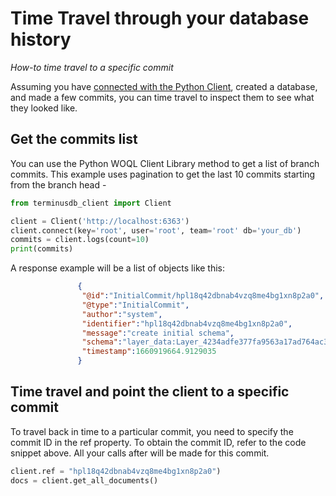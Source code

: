 # Time Travel through your database history

*How-to time travel to a specific commit*

Assuming you have [connected with the Python Client](../../use-the-clients/python-client/connect-with-python-client.md), created a database, and made a few commits, you can time travel to inspect them to see what they looked like.

## Get the commits list

You can use the Python WOQL Client Library method to get a list of branch commits. This example uses pagination to get the last 10 commits starting from the branch head -

```python
from terminusdb_client import Client

client = Client('http://localhost:6363')
client.connect(key='root', user='root', team='root' db='your_db')
commits = client.logs(count=10)
print(commits)
```

A response example will be a list of objects like this:

```json
               {
                "@id":"InitialCommit/hpl18q42dbnab4vzq8me4bg1xn8p2a0",
                "@type":"InitialCommit",
                "author":"system",
                "identifier":"hpl18q42dbnab4vzq8me4bg1xn8p2a0",
                "message":"create initial schema",
                "schema":"layer_data:Layer_4234adfe377fa9563a17ad764ac37f5dcb14de13668ea725ef0748248229a91b",
                "timestamp":1660919664.9129035
               }
```

## Time travel and point the client to a specific commit

To travel back in time to a particular commit, you need to specify the commit ID in the ref property. To obtain the commit ID, refer to the code snippet above. All your calls after will be made for this commit.

```python
client.ref = "hpl18q42dbnab4vzq8me4bg1xn8p2a0")
docs = client.get_all_documents()
```
